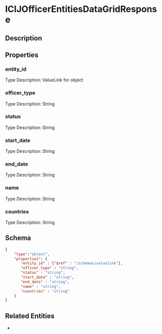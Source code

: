 # ICIJOfficerEntitiesDataGridResponse
## Description

## Properties
### entity_id


Type Description: ValueLink for object
### officer_type


Type Description: String
### status


Type Description: String
### start_date


Type Description: String
### end_date


Type Description: String
### name


Type Description: String
### countries


Type Description: String

## Schema
```json
{
    "type":"object",
    "properties": {
       "entity_id" : {"$ref" : "/schemas/valuelink"},
       "officer_type" : "string",
       "status" : "string",
       "start_date" : "string",
       "end_date" : "string",
       "name" : "string",
       "countries" : "string"
    }
}
```

## Related Entities
- [](.md)


